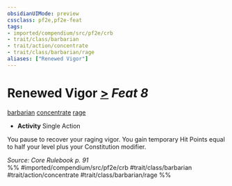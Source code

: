```yaml
---
obsidianUIMode: preview
cssclass: pf2e,pf2e-feat
tags:
- imported/compendium/src/pf2e/crb
- trait/class/barbarian
- trait/action/concentrate
- trait/class/barbarian/rage
aliases: ["Renewed Vigor"]
---
```

# Renewed Vigor  [>](chapter-9-playing-the-game.md#Actions "Single Action") *Feat 8*  
[barbarian](rules/traits/barbarian.md)  [concentrate](concentrate.md)  [rage](rules/traits/rage.md)  

- **Activity** Single Action

You pause to recover your raging vigor. You gain temporary Hit Points equal to half your level plus your Constitution modifier.

*Source: Core Rulebook p. 91*  
%% #imported/compendium/src/pf2e/crb #trait/class/barbarian #trait/action/concentrate #trait/class/barbarian/rage %%